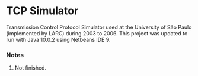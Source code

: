 # TCP Simulator
Transmission Control Protocol Simulator used at the University of São Paulo (implemented by LARC) during 2003 to 2006. This project was updated to run with Java 10.0.2 using Netbeans IDE 9.

### Notes
1. Not finished.
